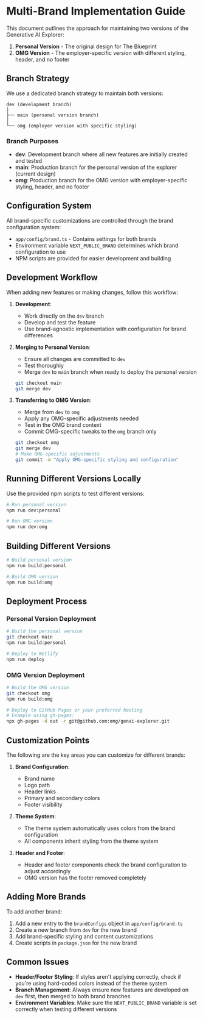 # Multi-Brand Implementation Guide

This document outlines the approach for maintaining two versions of the Generative AI Explorer:
1. **Personal Version** - The original design for The Blueprint
2. **OMG Version** - The employer-specific version with different styling, header, and no footer

## Branch Strategy

We use a dedicated branch strategy to maintain both versions:

```
dev (development branch)
│
├── main (personal version branch)
│
└── omg (employer version with specific styling)
```

### Branch Purposes

- **dev**: Development branch where all new features are initially created and tested
- **main**: Production branch for the personal version of the explorer (current design)
- **omg**: Production branch for the OMG version with employer-specific styling, header, and no footer

## Configuration System

All brand-specific customizations are controlled through the brand configuration system:

- `app/config/brand.ts` - Contains settings for both brands
- Environment variable `NEXT_PUBLIC_BRAND` determines which brand configuration to use
- NPM scripts are provided for easier development and building

## Development Workflow

When adding new features or making changes, follow this workflow:

1. **Development**:
   - Work directly on the `dev` branch
   - Develop and test the feature
   - Use brand-agnostic implementation with configuration for brand differences

2. **Merging to Personal Version**:
   - Ensure all changes are committed to `dev`
   - Test thoroughly
   - Merge `dev` to `main` branch when ready to deploy the personal version
   ```bash
   git checkout main
   git merge dev
   ```

3. **Transferring to OMG Version**:
   - Merge from `dev` to `omg`
   - Apply any OMG-specific adjustments needed
   - Test in the OMG brand context
   - Commit OMG-specific tweaks to the `omg` branch only
   ```bash
   git checkout omg
   git merge dev
   # Make OMG-specific adjustments
   git commit -m "Apply OMG-specific styling and configuration"
   ```

## Running Different Versions Locally

Use the provided npm scripts to test different versions:

```bash
# Run personal version
npm run dev:personal

# Run OMG version
npm run dev:omg
```

## Building Different Versions

```bash
# Build personal version
npm run build:personal

# Build OMG version
npm run build:omg
```

## Deployment Process

### Personal Version Deployment
```bash
# Build the personal version
git checkout main
npm run build:personal

# Deploy to Netlify
npm run deploy
```

### OMG Version Deployment
```bash
# Build the OMG version
git checkout omg
npm run build:omg

# Deploy to GitHub Pages or your preferred hosting
# Example using gh-pages:
npx gh-pages -d out -r git@github.com:omg/genai-explorer.git
```

## Customization Points

The following are the key areas you can customize for different brands:

1. **Brand Configuration**:
   - Brand name
   - Logo path
   - Header links
   - Primary and secondary colors
   - Footer visibility

2. **Theme System**:
   - The theme system automatically uses colors from the brand configuration
   - All components inherit styling from the theme system

3. **Header and Footer**:
   - Header and footer components check the brand configuration to adjust accordingly
   - OMG version has the footer removed completely

## Adding More Brands

To add another brand:

1. Add a new entry to the `brandConfigs` object in `app/config/brand.ts`
2. Create a new branch from `dev` for the new brand
3. Add brand-specific styling and content customizations
4. Create scripts in `package.json` for the new brand

## Common Issues

- **Header/Footer Styling**: If styles aren't applying correctly, check if you're using hard-coded colors instead of the theme system
- **Branch Management**: Always ensure new features are developed on `dev` first, then merged to both brand branches
- **Environment Variables**: Make sure the `NEXT_PUBLIC_BRAND` variable is set correctly when testing different versions